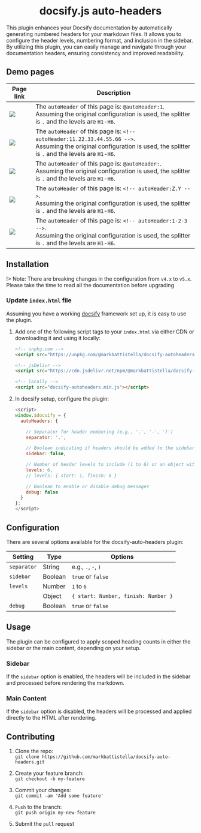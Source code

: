 <div align="center">

# docsify.js auto-headers

</div>

This plugin enhances your Docsify documentation by automatically generating numbered headers for your markdown files. It allows you to configure the header levels, numbering format, and inclusion in the sidebar. By utilizing this plugin, you can easily manage and navigate through your documentation headers, ensuring consistency and improved readability.

## Demo pages

| Page link | Description |
|-|-|
| [![](https://img.shields.io/badge/page_1--blue?style=for-the-badge)](pages/_page1) | The `autoHeader` of this page is: `@autoHeader:1`.<br>Assuming the original configuration is used, the splitter is `.` and the levels are `H1`-`H6`. |
| [![](https://img.shields.io/badge/page_2--blue?style=for-the-badge)](pages/_page2) | The `autoHeader` of this page is: `<!-- autoHeader:11.22.33.44.55.66 -->`.<br>Assuming the original configuration is used, the splitter is `.` and the levels are `H1`-`H6`. |
| [![](https://img.shields.io/badge/page_3--blue?style=for-the-badge)](pages/_page3) | The `autoHeader` of this page is: `@autoHeader:`.<br>Assuming the original configuration is used, the splitter is `.` and the levels are `H1`-`H6`. |
| [![](https://img.shields.io/badge/page_4--blue?style=for-the-badge)](pages/_page4) | The `autoHeader` of this page is: `<!-- autoHeader:Z.Y -->`.<br>Assuming the original configuration is used, the splitter is `.` and the levels are `H1`-`H6`. |
| [![](https://img.shields.io/badge/page_5--blue?style=for-the-badge)](pages/_page5) | The `autoHeader` of this page is: `<!-- autoHeader:1-2-3 -->`.<br>Assuming the original configuration is used, the splitter is `.` and the levels are `H1`-`H6`. |

## Installation

!> Note: There are breaking changes in the configuration from `v4.x` to `v5.x`. Please take the time to read all the documentation before upgrading

### Update `index.html` file

Assuming you have a working [docsify](https://docsify.js.org/) framework set up, it is easy to use the plugin.

1. Add one of the following script tags to your `index.html` via either CDN or downloading it and using it locally:

    ```html
    <!-- unpkg.com -->
    <script src="https://unpkg.com/@markbattistella/docsify-autoheaders@latest"></script>

    <!-- jsDelivr -->
    <script src="https://cdn.jsdelivr.net/npm/@markbattistella/docsify-autoheaders@latest"></script>

    <!-- locally -->
    <script src="docsify-autoheaders.min.js"></script>
    ```

1. In docsify setup, configure the plugin:

    ```js
    <script>
    window.$docsify = {
      autoHeaders: {

        // Separator for header numbering (e.g., '.', '-', ')')
        separator: '.',

        // Boolean indicating if headers should be added to the sidebar
        sidebar: false,

        // Number of header levels to include (1 to 6) or an object with start and finish properties
        levels: 6,
        // levels: { start: 1, finish: 6 }

        // Boolean to enable or disable debug messages
        debug: false
      }
   };
   </script>
   ```

## Configuration

There are several options available for the docsify-auto-headers plugin:

| Setting     | Type    | Options                             |
|-------------|---------|-------------------------------------|
| `separator` | String  | e.g., `.`, `-`, `)`                 |
| `sidebar`   | Boolean | `true` or `false`                   |
| `levels`    | Number  | `1` to `6`                          |
|             | Object  | `{ start: Number, finish: Number }` |
| `debug`     | Boolean | `true` or `false`                   |

## Usage

The plugin can be configured to apply scoped heading counts in either the sidebar or the main content, depending on your setup.

### Sidebar

If the `sidebar` option is enabled, the headers will be included in the sidebar and processed before rendering the markdown.

### Main Content

If the `sidebar` option is disabled, the headers will be processed and applied directly to the HTML after rendering.

## Contributing

1. Clone the repo:<br>`git clone https://github.com/markbattistella/docsify-auto-headers.git`

1. Create your feature branch:<br>`git checkout -b my-feature`

1. Commit your changes:<br>`git commit -am 'Add some feature'`

1. `Push` to the branch:<br>`git push origin my-new-feature`

1. Submit the `pull` request
